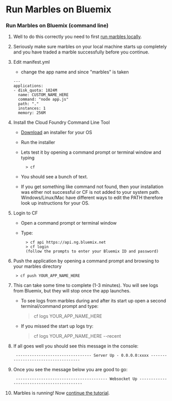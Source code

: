 # Run Marbles on Bluemix

### Run Marbles on Bluemix (command line)

1. Well to do this correctly you need to first [run marbles locally](./host_marbles_locally.md).
1. Seriously make sure marbles on your local machine starts up completely and you have traded a marble successfully before you continue.
1. Edit manifest.yml 
	- change the app name and since "marbles" is taken

	```
	---
	applications:
	- disk_quota: 1024M
	  name: CUSTOM_NAME_HERE
	  command: "node app.js"
	  path: "."
	  instances: 1
	  memory: 256M
	```

1. Install the Cloud Foundry Command Line Tool
	- [Download](https://github.com/cloudfoundry/cli/releases) an installer for your OS
	- Run the installer
	- Lets test it by opening a command prompt or terminal window and typing
		
			> cf
	
	- You should see a bunch of text.
	- If you get something like command not found, then your installation was either not successful or CF is not added to your system path.
			Windows/Linux/Mac have different ways to edit the PATH therefore look up instructions for your OS.
	
1. Login to CF
	- Open a command prompt or terminal window
	- Type:
		
			> cf api https://api.ng.bluemix.net 
			> cf login
			(follow the prompts to enter your Bluemix ID and password)

1. Push the application by opening a command prompt and browsing to your marbles directory
	
		> cf push YOUR_APP_NAME_HERE 

1. This can take some time to complete (1-3 minutes). You will see logs from Bluemix, but they will stop once the app launches. 
	- To see logs from marbles during and after its start up open a second terminal/command prompt and type:

		> cf logs YOUR_APP_NAME_HERE

	- If you missed the start up logs try:

		> cf logs YOUR_APP_NAME_HERE --recent

1. If all goes well you should see this message in the console:
	
		--------------------------------- Server Up - 0.0.0.0:xxxx ------------------------------------
		
1. Once you see the message below you are good to go: 
		
		---------------------------------------- Websocket Up ------------------------------------------

1. Marbles is running! Now [continue the tutorial](../README.md#use).
